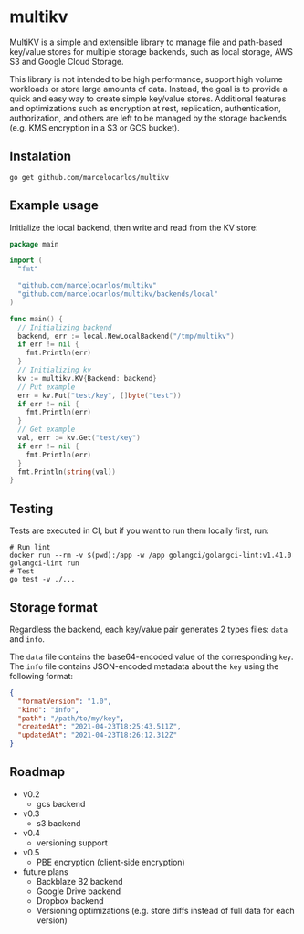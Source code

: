 # multikv

MultiKV is a simple and extensible library to manage file and path-based key/value stores for multiple storage backends, such as local storage, AWS S3 and Google Cloud Storage.

This library is not intended to be high performance, support high volume workloads or store large amounts of data. Instead, the goal is to provide a quick and easy way to create simple key/value stores. Additional features and optimizations such as encryption at rest, replication, authentication, authorization, and others are left to be managed by the storage backends (e.g. KMS encryption in a S3 or GCS bucket).

## Instalation

```shell
go get github.com/marcelocarlos/multikv
```

## Example usage

Initialize the local backend, then write and read from the KV store:

```go
package main

import (
  "fmt"

  "github.com/marcelocarlos/multikv"
  "github.com/marcelocarlos/multikv/backends/local"
)

func main() {
  // Initializing backend
  backend, err := local.NewLocalBackend("/tmp/multikv")
  if err != nil {
    fmt.Println(err)
  }
  // Initializing kv
  kv := multikv.KV{Backend: backend}
  // Put example
  err = kv.Put("test/key", []byte("test"))
  if err != nil {
    fmt.Println(err)
  }
  // Get example
  val, err := kv.Get("test/key")
  if err != nil {
    fmt.Println(err)
  }
  fmt.Println(string(val))
}
```

## Testing

Tests are executed in CI, but if you want to run them locally first, run:

```shell
# Run lint
docker run --rm -v $(pwd):/app -w /app golangci/golangci-lint:v1.41.0 golangci-lint run
# Test
go test -v ./...
```

## Storage format

Regardless the backend, each key/value pair generates 2 types files: `data` and `info`.

The `data` file contains the base64-encoded value of the corresponding `key`. The `info` file contains JSON-encoded metadata about the `key` using the following format:

```json
{
  "formatVersion": "1.0",
  "kind": "info",
  "path": "/path/to/my/key",
  "createdAt": "2021-04-23T18:25:43.511Z",
  "updatedAt": "2021-04-23T18:26:12.312Z"
}
```

## Roadmap

- v0.2
  - gcs backend
- v0.3
  - s3 backend
- v0.4
  - versioning support
- v0.5
  - PBE encryption (client-side encryption)
- future plans
  - Backblaze B2 backend
  - Google Drive backend
  - Dropbox backend
  - Versioning optimizations (e.g. store diffs instead of full data for each version)

